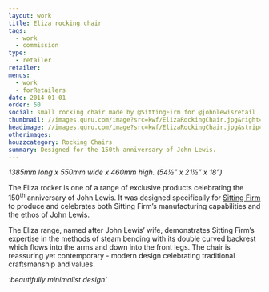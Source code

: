 ```yaml
---
layout: work
title: Eliza rocking chair
tags:
  - work
  - commission
type:
  - retailer
retailer:
menus:
  - work
  - forRetailers
date: 2014-01-01
order: 50
social: small rocking chair made by @SittingFirm for @johnlewisretail
thumbnail: //images.quru.com/image?src=kwf/ElizaRockingChair.jpg&right=0.95&bottom=0.94688&left=0.0625&top=0.05938&width=175&height=175
headimage: //images.quru.com/image?src=kwf/ElizaRockingChair.jpg&strip=1
otherimages:
houzzcategory: Rocking Chairs
summary: Designed for the 150th anniversary of John Lewis.
---
```

_1385mm long x 550mm wide x 460mm high. (54&frac12;” x 21&frac12;” x 18”)_

The Eliza rocker is one of a range of exclusive products celebrating the 150<sup>th</sup> anniversary of John Lewis. It was designed specifically for [Sitting Firm](//sittingfirm.co.uk) to produce and celebrates both Sitting Firm&rsquo;s manufacturing capabilities and the ethos of John Lewis.

The Eliza range, named after John Lewis&rsquo; wife, demonstrates Sitting Firm&rsquo;s expertise in the methods of steam bending with its double curved backrest which flows into the arms and down into the front legs. The chair is reassuring yet contemporary - modern design celebrating traditional craftsmanship and values.

*&lsquo;beautifully minimalist design&rsquo;*
